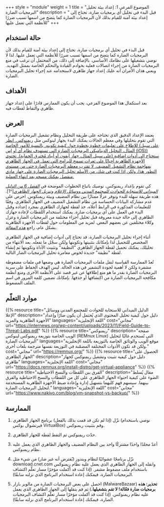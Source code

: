 +++
style = "module"
weight = 1
title = "الموضوع الفرعي 1: إعداد بيئة تحليل البرمجيات الضارة"
description = " قبل البدء في تحليل أي برمجيات ضارة، تحتاج إلى إعداد بيئة آمنة للقيام بذلك لأن البرمجيات الضارة كما يتضح من اسمها تسبب ضررًا للأنظمة التي تعمل عليها"
+++

 ## حالة استخدام

  قبل البدء في تحليل أي برمجيات ضارة، تحتاج إلى إعداد بيئة آمنة للقيام بذلك لأن البرمجيات الضارة كما يتضح من اسمها تسبب ضررًا للأنظمة التي تعمل عليها. لذا لا نوصي بتشغيلها على نظامك الأساسي. بالإضافة إلى ذلك، من المحتمل أن ترغب في منع البرمجيات الضارة من إجراء اتصالات فعلية بخوادم القيادة والتحكم الخاصة بممثل التهديد. ويعني هذان الأمران أنه عليك إعداد جهاز ظاهري لاستخدامه عند إجراء تحليل البرمجيات الضارة.

 ## الأهداف 

  بعد استكمال هذا الموضوع الفرعي، يجب أن يكون الممارس قادرًا على إعداد جهاز ظاهري والتقاط لقطات فيه.

 ## العرض 

  يعتمد الإعداد الدقيق الذي تحتاجه على طريقة التحليل ونظام تشغيل البرمجيات الضارة التي تقوم بتحليلها وفي معظم الحالات يمكنك البدء بجهاز لينوكس مثل [ريمنوكس. انظر للاطلاع على تعليمات خطوة بخطوة حول كيفية تكوينه. بالنسبة للأمور الخاصة (على سبيل المثال، التحليل الديناميكي البرمجيات الضارة التي تستهدف نظام آي أو إس (iOS)) ستحتاج إلى أدوات إضافية (على سبيل المثال، جهاز أيفون أو أيباد مُخترق الحماية). تحتوي الأجهزة الظاهرية أحيانًا على ثغرات تسمح للبرامج التي تعمل في الجهاز الظاهري بمهاجمة نظام التشغيل المضيف. لا تقترب معظم البرمجيات الضارة حتى من مستوى التطور هذا، ولكن إذا كنت في شك، من الأسلم تحليل البرمجيات الضارة على جهاز مادي منفصل يمكنك مسحه بعد انتهاء العملية. ](https://remnux.org/)

  كي تقوم بإعداد ريمنوكس، نوصيك باتباع الخطوات الموضحة في [*الفصل 6 من الدليل الميداني للاستجابة للحوادث للمجتمع المدني ووسائل الإعلام*](https://internews.org/wp-content/uploads/2023/11/Field-Guide-to-Threat-Labs.pdf) [*وتنزيل الجهاز الظاهري*](https://docs.remnux.org/install-distro/get-virtual-appliance)[^1]. هذه طريقة سهلة للبدء وتوفر عزلًا ممتازًا بين نظام المضيف وبيئة ريمنكوس. احرص على عدم مشاركة البيانات الحساسة من نظام التشغيل المضيف في الجهاز الظاهري. وفقًا للتعليمات المذكورة في الرابط أعلاه، خذ لقطة لجهازك الظاهري بمجرد إعداده وقبل البدء في العمل على أي برمجيات ضارة. يمكنك استخدام اللقطات لإعادة جهازك الظاهري إلى حالة جيدة معروفة قبل تحليل أجزاء مختلفة من البرمجيات الضارة وعزل وكلاء مختلفين عن بعضهم البعض. لمزيد من المعلومات حول لقطات الأجهزة الظاهرية بشكل عام، راجع [*هذه المقالة*](https://www.nakivo.com/blog/vm-snapshot-vs-backup/).

  أثناء إجراء تحليل البرمجيات الضارة، قد تحتاج إلى أدوات إضافية في الجهاز الظاهري المخصص للتحميل لذا بإمكانك بتثبيتها وتكوينها ولكن سجّل ما تفعله. بعد الانتهاء من تحليلك، يمكنك تحميل لقطة الجهاز الظاهري "النظيفة" وتثبيت الأداة وتكوينها ثم إنشاء لقطة "نظيفة" جديدة لخوض مغامرة تحليل البرمجيات الضار التالية.

  تُعدّ الممارسة القياسية لنقل ملفات البرمجيات الضارة هي وضعها في ملفات مضغوطة مشفرة ولكن لا أهمية لجودة التشفير في هذه الحالة. ليس الهدف الحفاظ على سرية البرمجيات الضارة بقدر ما هو منع إطلاقها عن غير قصد على الأنظمة الأخرى ومنع أنظمة مكافحة البرمجيات الضارة من اكتشافها أو حذفها. بإمكانك تضمين كلمة المرور في اسم الملف المضغوط.

## موارد التعلّم

  {{% resource title="الدليل الميداني للاستجابة للحوادث للمجتمع المدني ووسائل الإعلا" description="دليل حول كيفية تحليل المحتوى الذي يُحتمل أن يكون ضارًا وإعداد الأجهزة الظاهرية والمزيد" languages="اللغة الإنجليزية" cost="مجاني" url="https://internews.org/wp-content/uploads/2023/11/Field-Guide-to-Threat-Labs.pdf" %}}
{{% resource title="ريمنوكس" description="صفحة الويب الخاصة بتوزيعة ريمنوكس لينوكس (REMnux Linux) التي تُستخدم غالبًا لتحليل البرمجيات الضارة" languages="موقع الويب والوثائق الخاصة بالتوزيعة باللغة الإنجليزية ولكن قد تكون الأدوات المختلفة المضمّنة في التوزيعة نفسها مترجمة بلغات أخرى." cost="مجاني" url="https://remnux.org/" %}}
{{% resource title="الحصول على الجهاز الظاهري" description="دليل حول كيفية تثبيت وتشغيل ريمنوكس كجهاز ظاهري" languages="اللغة الإنجليزية" cost="مجاني" url="https://docs.remnux.org/install-distro/get-virtual-appliance" %}}
{{% resource title="الفرق بين اللقطات والنسخ الاحتياطية" description="مقال يُسلط الضوء على كيفية احتواء الجهاز الظاهري على كل من اللقطات والنسخ الاحتياطية والفرق بينهما. سيسهم فهم كليهما بتسهيل إدارة وإعادة ضبط الأجهزة الظاهرية المستخدمة لتحليل البرمجيات الضارة." languages="اللغة الإنجليزية" cost="مجاني" url="https://www.nakivo.com/blog/vm-snapshot-vs-backup/" %}}
## الممارسة

  1.  نزّل (إذا لم تكن قد قمت بذلك بالفعل) برنامج الجهاز الظاهري (نوصي باستخدام فيرتشوال بوكس VirtualBox) وقم بتثبيت ريمنوكس.

  2.  حدّث ريمنوكس ثم التقط لقطة للجهاز الظاهري.

  3.  أعدّ مجلدًا واحدًا مشتركًا واحد بين النظام المضيف والجهاز الظاهري الذي يعمل عليه نظام ريمنوكس.

  4.  نزّل برنامجًا عشوائيًا لنظام ويندوز (يُفترض أنه غير ضار) من شيء مثل download.cnet.com وانقله إلى الجهاز الظاهري الذي يعمل عليه نظام ريمنوكس باستخدام ملف مضغوط مشفر. (إذا كنت قد أكملت مؤخرًا مسار تعلّم اكتشاف البرمجيات الضارة، فيمكنك إعادة استخدام البرنامج الذي نزلته سابقًا).

  5.  احصل على بعض البرمجيات الضارة من مالوير بازار (MalwareBazaar) **تحذير: هذه برمجيات ضارة فعّالة! لا تقم بتشغيلها.**) ثم قم بنقلها إلى الجهاز الظاهري الذي يعمل عليه نظام ريمنوكس. (إذا كنت قد أكملت مؤخرًا مسار تعلّم اكتشاف البرمجيات الضارة، فيمكنك إعادة استخدام البرنامج الذي نزلته سابقًا).
